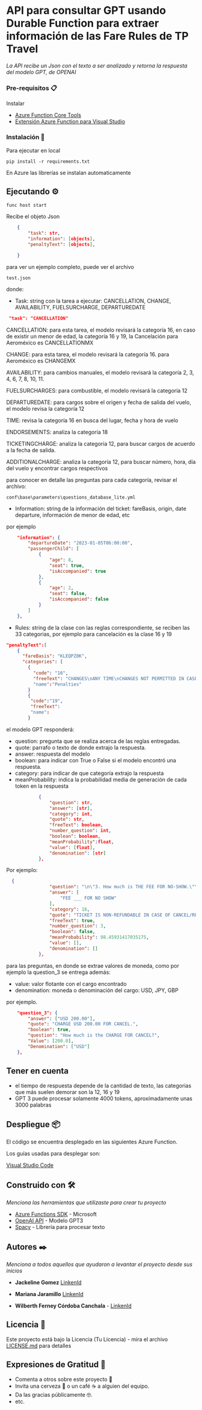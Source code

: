 # API para consultar GPT usando Durable Function para extraer información de las Fare Rules de TP Travel

_La API recibe un Json con el texto a ser analizado y retorna la respuesta del modelo GPT, de OPENAI_



### Pre-requisitos 📋

Instalar

- [Azure Function Core Tools](https://docs.microsoft.com/en-us/azure/azure-functions/functions-run-local?tabs=v4%2Cwindows%2Ccsharp%2Cportal%2Cbash)
- [Extensión Azure Function para Visual Studio](https://github.com/microsoft/vscode-azurefunctions)

### Instalación 🔧

Para ejecutar en local

```
pip install -r requirements.txt
```

En Azure las librerías se instalan automaticamente

## Ejecutando ⚙️

```
func host start
```


Recibe el objeto Json

```json
    {
        "task": str,
		"information": [objects],
		"penaltyText": [objects],

    }
```

para ver un ejemplo completo, puede ver el archivo

	test.json

donde:

- Task: string con la tarea a ejecutar: CANCELLATION, CHANGE, AVAILABILITY, FUELSURCHARGE, DEPARTUREDATE

```json
 "task": "CANCELLATION"
```

CANCELLATION: para esta tarea, el modelo revisará la categoría 16, en caso de existir un menor de edad, la categoría 16 y 19, la Cancelación para Aeroméxico es CANCELLATIONMX

CHANGE: para esta tarea, el modelo revisará la categoría 16. para Aeroméxico es CHANGEMX

AVAILABILITY: para cambios manuales, el modelo revisará la categoría 2, 3, 4, 6, 7, 8, 10, 11.

FUELSURCHARGES: para combustible, el modelo revisará la categoría 12

DEPARTUREDATE: para cargos sobre el origen y
fecha de salida del vuelo, el modelo revisa la
categoría 12

TIME: revisa la categoría 16 en busca del lugar, fecha y hora de vuelo

ENDORSEMENTS: analiza la categoría 18

TICKETINGCHARGE: analiza la categoría 12, para buscar cargos de acuerdo a la fecha de salida.

ADDITIONALCHARGE: analiza la categoría 12, para buscar número, hora, día del vuelo y encontrar cargos respectivos


para conocer en detalle las preguntas para cada categoría, revisar el archivo:

	conf\base\parameters\questions_database_lite.yml


- Information: string de la información del ticket: fareBasis, origin, date departure, información de menor de edad, etc

por ejemplo

```json
    "information": {
        "departureDate": "2023-01-05T06:00:00",
        "passengerChild": [
            {
                "age": 8,
                "seat": true,
				"isAccompanied": true
            },
            {
                "age": 2,
                "seat": false,
				"isAccompanied": false
            }
        ]
    },
```

- Rules: string de la clase con las reglas correspondiente, se reciben las 33 categorias, por ejemplo para cancelación es la clase 16 y 19

```json
"penaltyText":[
    {
      "fareBasis": "KLEQPZ0K",
      "categories": [
        {
          "code": "16",
          "freeText": "CHANGES\nANY TIME\nCHANGES NOT PERMITTED IN CASE OF REISSUE/\nREVALIDATION.\nANY TIME\nCHANGES NOT PERMITTED IN CASE OF NO-SHOW.\nNOTE"
		  "name":"Penalties"
		}
		{
		 "code":"19",
		 "freeText":
		 "name":
		}
```

el modelo GPT responderá:

- question: pregunta que se realiza acerca de las reglas entregadas.
- quote: parrafo o texto de donde extrajo la respuesta.
- answer: respuesta del modelo
- boolean: para indicar con True o False si el modelo encontró una respuesta.
- category: para indicar de que categoría extrajo la respuesta
- meanProbability: indica la probabilidad media de generación de cada token en la respuesta

```json
  			{
				"question": str,
				"answer": [str],
				"category": int,
				"quote": str,
				"freeText": boolean,
				"number_question": int,
				"boolean": boolean,
				"meanProbability":float,
				"value": [float],
				"denomination": [str]
			},
```

Por ejemplo:

```json
  {
				"question": "\n\"3. How much is THE FEE FOR NO-SHOW.\"\n",
				"answer": [
					"FEE ___ FOR NO SHOW"
				],
				"category": 16,
				"quote": "TICKET IS NON-REFUNDABLE IN CASE OF CANCEL/REFUND.",
				"freeText": true,
				"number_question": 3,
				"boolean": false,
				"meanProbability": 98.45931417035175,
				"value": [],
				"denomination": []
			},
```

para las preguntas, en donde se extrae valores de moneda, como por ejemplo la question_3 se entrega además:

- value: valor flotante con el cargo encontrado
- denomination: moneda o denominación del cargo: USD, JPY, GBP

por ejemplo.

```json
	"question_3": {
		"answer": ["USD 200.00"],
		"quote": "CHARGE USD 200.00 FOR CANCEL.",
		"boolean": true,
		"question": "How much is the CHARGE FOR CANCEL?",
		"Value": [200.0],
		"Denomination": ["USD"]
	},
```

## Tener en cuenta

- el tiempo de respuesta depende de la cantidad de texto, las categorias que más suelen demorar son la 12, 16 y 19
- GPT 3 puede procesar solamente 4000 tokens, aproxímadamente unas 3000 palabras

## Despliegue 📦

El código se encuentra desplegado en las siguientes Azure Function.


Los guías usadas para desplegar son:

[Visual Studio Code](https://www.notion.so/Desplegar-c-digo-en-Azure-Function-con-Visual-Studio-Code-8fc2732606f4407ab5d57bcd4b68d285?pvs=4)


## Construido con 🛠️

_Menciona las herramientas que utilizaste para crear tu proyecto_

- [Azure Functions SDK](https://pypi.org/project/azure-functions/) - Microsoft
- [OpenAI API](https://openai.com/blog/openai-api/) - Modelo GPT3
- [Spacy](https://spacy.io) - Librería para procesar texto



## Autores ✒️

_Menciona a todos aquellos que ayudaron a levantar el proyecto desde sus inicios_


- **Jackeline Gomez** [LinkenId](https://www.linkedin.com/in/jackeline-g%C3%B3mez-londo%C3%B1o-97aa66204/)

- **Mariana Jaramillo** [LinkenId](https://www.linkedin.com/in/mariana-jaramillo-acero-114b55234/)

- **Wilberth Ferney Córdoba Canchala** - [LinkenId](https://www.linkedin.com/in/wilberth-ferney-córdoba-canchala-9734b74b/)


## Licencia 📄

Este proyecto está bajo la Licencia (Tu Licencia) - mira el archivo [LICENSE.md](LICENSE.md) para detalles

## Expresiones de Gratitud 🎁

- Comenta a otros sobre este proyecto 📢
- Invita una cerveza 🍺 o un café ☕ a alguien del equipo.
- Da las gracias públicamente 🤓.
- etc.
